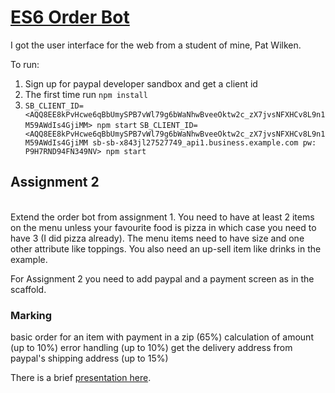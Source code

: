 # <a href="https://github.com/rhildred/ES6OrderBot" target="_blank">ES6 Order Bot</a>

I got the user interface for the web from a student of mine, Pat Wilken.

To run:

1. Sign up for paypal developer sandbox and get a client id
2. The first time run `npm install`
3. `SB_CLIENT_ID=<AQQ8EE8kPvHcwe6qBbUmySPB7vWl79g6bWaNhwBveeOktw2c_zX7jvsNFXHCv8L9n1M59AWdIs4GjiMM> npm start`
`SB_CLIENT_ID=<AQQ8EE8kPvHcwe6qBbUmySPB7vWl79g6bWaNhwBveeOktw2c_zX7jvsNFXHCv8L9n1M59AWdIs4GjiMM sb-sb-x843jl27527749_api1.business.example.com pw:  P9H7RND94FN349NV> npm start`

## Assignment 2
\
Extend the order bot from assignment 1. You need to have at least 2 items on the menu unless your favourite food is pizza in which case you need to have 3 (I did pizza already). The menu items need to have size and one other attribute like toppings. You also need an up-sell item like drinks in the example.

For Assignment 2 you need to add paypal and a payment screen as in the scaffold.

### Marking

basic order for an item with payment in a zip (65%)
calculation of amount (up to 10%)
error handling (up to 10%)
get the delivery address from paypal's shipping address (up to 15%)

There is a brief [presentation here](ES6Templates.pdf).